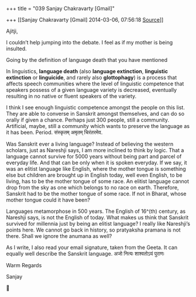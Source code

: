 +++
title = "039 Sanjay Chakravarty [Gmail]"

+++
[[Sanjay Chakravarty [Gmail]	2014-03-06, 07:56:18 [Source](https://groups.google.com/g/samskrita/c/PR2bj1VMfvw)]]



Ajitji,



I couldn’t help jumping into the debate. I feel as if my mother is being insulted.



Going by the definition of language death that you have mentioned



In linguistics, **language death** (also **language extinction**, **linguistic extinction** or **linguicide**, and rarely also **glottophagy**) is a process that affects speech communities where the level of linguistic competence that speakers possess of a given language variety is decreased, eventually resulting in no native or fluent speakers of the variety.



I think I see enough linguistic competence amongst the people on this list. They are able to converse in Sanskrit amongst themselves, and can do so orally if given a chance. Perhaps just 300 people, still a community. Artificial, maybe, still a community which wants to preserve the language as it has been. Period. संस्कृतम् अमृतम् चिरंतरमेव.



Was Sanskrit ever a living language? Instead of believing the western scholars, just as Nareshji says, I am more inclined to think by logic. That a language cannot survive for 5000 years without being part and parcel of everyday life. And that can be only when it is spoken everyday. If we say, it was an elitist language like English, where the mother tongue is something else but children are brought up in English today, well even English, to be living, has to be the mother tongue of some race. An elitist language cannot drop from the sky as one which belongs to no race on earth. Therefore, Sanskrit had to be the mother tongue of some race. If not in Bharat, whose mother tongue could it have been?



Languages metamorphose in 500 years. The English of 16^(th) century, as Nareshji says, is not the English of today. What makes us think that Sanskrit survived for millennia just by being an elitist language? I really like Nareshji’s points here. We cannot go back in history, so pratyaksha pramana is not there. Shall we ignore the anumana as well?



As I write, I also read your email signature, taken from the Geeta. It can equally well describe the Sanskrit language. अजो नित्यः शाश्वतोऽयं पुराणः



Warm Regards

Sanjay



